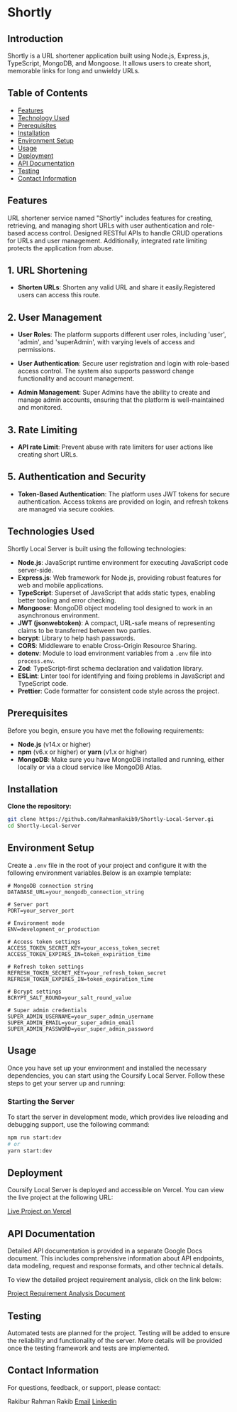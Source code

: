 # Shortly 

## Introduction
Shortly is a URL shortener application built using Node.js, Express.js, TypeScript, MongoDB, and Mongoose. It allows users to create short, memorable links for long and unwieldy URLs.

## Table of Contents
- [Features](#features)
- [Technology Used](#technology-used)
- [Prerequisites](#prerequisites)
- [Installation](#installation)
- [Environment Setup](#environment-setup)
- [Usage](#usage)
- [Deployment](#deployment)
- [API Documentation](#api-documentation)
- [Testing](#testing)
- [Contact Information](#contact-information)

## Features

URL shortener service named "Shortly" includes features for creating, retrieving, and managing short URLs with user authentication and role-based access control. Designed RESTful APIs to handle CRUD operations for URLs and user management. Additionally, integrated rate limiting protects the application from abuse.

## 1. URL Shortening

- **Shorten URLs**: Shorten any valid URL and share it easily.Registered users can access this route.

## 2. User Management

- **User Roles**: The platform supports different user roles, including 'user', 'admin', and 'superAdmin', with varying levels of access and permissions.

- **User Authentication**: Secure user registration and login with role-based access control. The system also supports password change functionality and account management.

- **Admin Management**: Super Admins have the ability to create and manage admin accounts, ensuring that the platform is well-maintained and monitored.

## 3. Rate Limiting

- **API rate Limit**: Prevent abuse with rate limiters for user actions like creating short URLs.

## 5. Authentication and Security

- **Token-Based Authentication**: The platform uses JWT tokens for secure authentication. Access tokens are provided on login, and refresh tokens are managed via secure cookies.

## Technologies Used

Shortly Local Server is built using the following technologies:

- **Node.js**: JavaScript runtime environment for executing JavaScript code server-side.
- **Express.js**: Web framework for Node.js, providing robust features for web and mobile applications.
- **TypeScript**: Superset of JavaScript that adds static types, enabling better tooling and error checking.
- **Mongoose**: MongoDB object modeling tool designed to work in an asynchronous environment.
- **JWT (jsonwebtoken)**: A compact, URL-safe means of representing claims to be transferred between two parties.
- **bcrypt**: Library to help hash passwords.
- **CORS**: Middleware to enable Cross-Origin Resource Sharing.
- **dotenv**: Module to load environment variables from a `.env` file into `process.env`.
- **Zod**: TypeScript-first schema declaration and validation library.
- **ESLint**: Linter tool for identifying and fixing problems in JavaScript and TypeScript code.
- **Prettier**: Code formatter for consistent code style across the project.

## Prerequisites

Before you begin, ensure you have met the following requirements:

- **Node.js** (v14.x or higher)
- **npm** (v6.x or higher) or **yarn** (v1.x or higher)
- **MongoDB**: Make sure you have MongoDB installed and running, either locally or via a cloud service like MongoDB Atlas.

## Installation

**Clone the repository:**

   ```bash
   git clone https://github.com/RahmanRakib9/Shortly-Local-Server.gi
   cd Shortly-Local-Server
   ```

## Environment Setup

Create a `.env` file in the root of your project and configure it with the following environment variables.Below is an example template:

```plaintext
# MongoDB connection string
DATABASE_URL=your_mongodb_connection_string

# Server port
PORT=your_server_port

# Environment mode
ENV=development_or_production

# Access token settings
ACCESS_TOKEN_SECRET_KEY=your_access_token_secret
ACCESS_TOKEN_EXPIRES_IN=token_expiration_time

# Refresh token settings
REFRESH_TOKEN_SECRET_KEY=your_refresh_token_secret
REFRESH_TOKEN_EXPIRES_IN=token_expiration_time

# Bcrypt settings
BCRYPT_SALT_ROUND=your_salt_round_value

# Super admin credentials
SUPER_ADMIN_USERNAME=your_super_admin_username
SUPER_ADMIN_EMAIL=your_super_admin_email
SUPER_ADMIN_PASSWORD=your_super_admin_password
```

## Usage

Once you have set up your environment and installed the necessary dependencies, you can start using the Coursify Local Server. Follow these steps to get your server up and running:

### Starting the Server

To start the server in development mode, which provides live reloading and debugging support, use the following command:

```bash
npm run start:dev
# or
yarn start:dev
```

## Deployment

Coursify Local Server is deployed and accessible on Vercel. You can view the live project at the following URL:

[Live Project on Vercel](https://learnify-local-server.vercel.app/)

## API Documentation

Detailed API documentation is provided in a separate Google Docs document. This includes comprehensive information about API endpoints, data modeling, request and response formats, and other technical details. 

To view the detailed project requirement analysis, click on the link below:

[Project Requirement Analysis Document](https://docs.google.com/document/d/1hUPy09p3DG7z5JF6uJ5L5UgPOyJMMvFncb4B1_cuNQo/edit?usp=sharing)


## Testing

Automated tests are planned for the project. Testing will be added to ensure the reliability and functionality of the server. More details will be provided once the testing framework and tests are implemented.

## Contact Information

For questions, feedback, or support, please contact:

Rakibur Rahman Rakib
[Email](rakibur.rahman.rakibb@gmail.com)
[Linkedin](https://www.linkedin.com/in/rahmanrakib9/)
